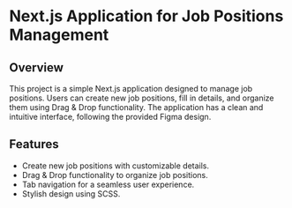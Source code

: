 # Next.js Application for Job Positions Management

## Overview

This project is a simple Next.js application designed to manage job positions. Users can create new job positions, fill in details, and organize them using Drag & Drop functionality. The application has a clean and intuitive interface, following the provided Figma design.

## Features

- Create new job positions with customizable details.
- Drag & Drop functionality to organize job positions.
- Tab navigation for a seamless user experience.
- Stylish design using SCSS.

